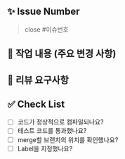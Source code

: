 ## ✨ Issue Number
> close #이슈번호

## 📄 작업 내용 (주요 변경 사항)

## 💬 리뷰 요구사항

## ✅ Check List
- [ ] 코드가 정상적으로 컴파일되나요?
- [ ] 테스트 코드를 통과했나요?
- [ ] merge할 브랜치의 위치를 확인했나요?
- [ ] Label을 지정했나요?
